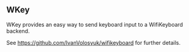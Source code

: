 ## WKey

WKey provides an easy way to send keyboard input to a WifiKeyboard backend.

See https://github.com/IvanVolosyuk/wifikeyboard for further details.